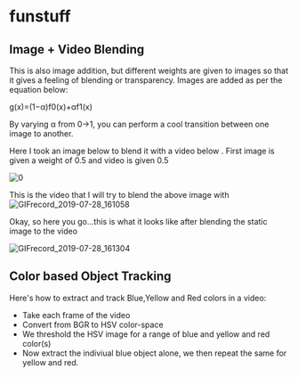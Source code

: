 # funstuff

<h2>Image + Video Blending </h2>
<p>This is also image addition, but different weights are given to images so that it gives a feeling of blending or transparency. Images are added as per the equation below:</p>
<p> g(x)=(1−α)f0(x)+αf1(x) </p>

<p>By varying α from 0→1, you can perform a cool transition between one image to another.</p>
<p>Here I took an image below to blend it with a video below . First image is given a weight of 0.5 and video is given 0.5 <a class="el" </p>

![0](https://user-images.githubusercontent.com/36055506/62014385-40dbe480-b155-11e9-9995-2e68e1e63811.jpg) 

This is the video that I will try to blend the above image with
![GIFrecord_2019-07-28_161058](https://user-images.githubusercontent.com/36055506/62014409-a039f480-b155-11e9-8e86-facccdbeb5b7.gif)

Okay, so here you go...this is what it looks like after blending the static image to the video

![GIFrecord_2019-07-28_161304](https://user-images.githubusercontent.com/36055506/62014438-dd9e8200-b155-11e9-827a-14bc7aecac6c.gif)

<h2>Color based Object Tracking</h2>
<p>Here's how to extract and track Blue,Yellow and Red colors in a video:</p>
<ul>
<li>Take each frame of the video</li>
<li>Convert from BGR to HSV color-space</li>
<li>We threshold the HSV image for a range of blue and yellow and red color(s)</li>
<li>Now extract the indiviual blue object alone, we then repeat the same for yellow and red.</li>
</ul>

